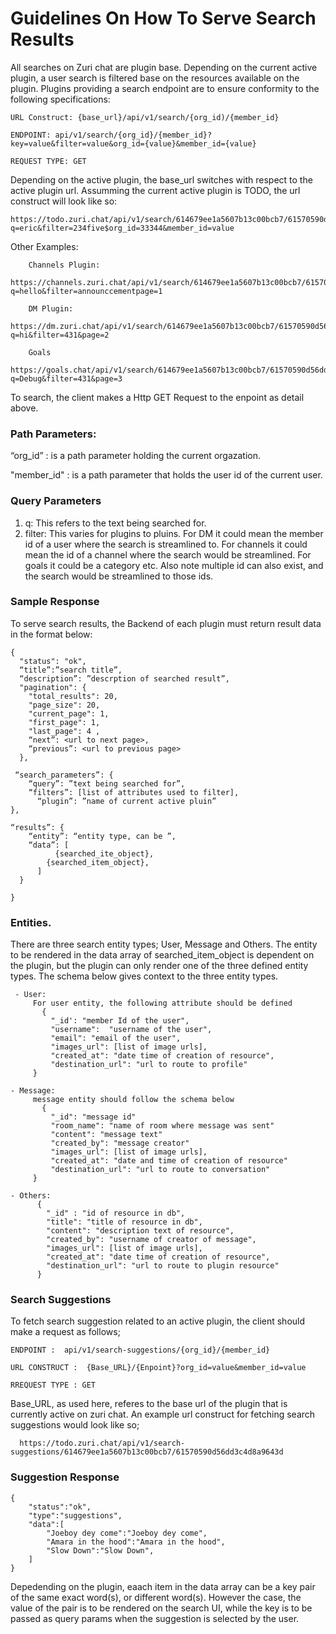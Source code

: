 # Guidelines On How To Serve Search Results


All searches on Zuri chat are plugin base. Depending on the current active plugin, a user search is filtered base on the resources available on the plugin. 
Plugins providing a search endpoint are to ensure conformity to the following specifications:

```
URL Construct: {base_url}/api/v1/search/{org_id)/{member_id} 
   
ENDPOINT: api/v1/search/{org_id}/{member_id}?key=value&filter=value&org_id={value}&member_id={value}  
   
REQUEST TYPE: GET 

```

Depending on the active plugin, the base_url switches with respect to the active plugin url. Assumming the current active plugin is TODO, the url construct will look like so:

```  
https://todo.zuri.chat/api/v1/search/614679ee1a5607b13c00bcb7/61570590d56dd3c4d8a9643d?q=eric&filter=234five$org_id=33344&member_id=value 
```

Other Examples:
```
    Channels Plugin:
    https://channels.zuri.chat/api/v1/search/614679ee1a5607b13c00bcb7/61570590d56dd3c4d8a9643d?q=hello&filter=announccementpage=1
 
    DM Plugin:
    https://dm.zuri.chat/api/v1/search/614679ee1a5607b13c00bcb7/61570590d56dd3c4d8a9643d?q=hi&filter=431&page=2
 
    Goals
    https://goals.chat/api/v1/search/614679ee1a5607b13c00bcb7/61570590d56dd3c4d8a9643d?q=Debug&filter=431&page=3

```

To search, the client makes a Http GET Request to the enpoint as detail above.  

### Path Parameters:

  “org_id” : is a path parameter holding the current orgazation.

  "member_id" : is a path parameter that holds the user id of the current user.

### Query Parameters
 1. q: This refers to the text being searched for.
 2. filter: This varies for plugins to pluins. For DM it could mean the member id of a user  where the search is streamlined to. For channels it could mean the id of a channel where the search  would be streamlined. For goals it could be a category etc. Also note multiple id can also exist, and the search would be streamlined to those ids.

 
 ### Sample Response
 To serve search results, the Backend of each plugin must return result data in the format below:

```
{
  "status": "ok", 
  “title”:”search title”,
  “description”: ”descrption of searched result”,
  "pagination": {
    "total_results": 20,   
    "page_size": 20, 
    "current_page": 1,      
    "first_page": 1,    
    "last_page": 4 ,
    “next”: <url to next page>,
    “previous”: <url to previous page>
  },

 “search_parameters”: {
  	“query”: ”text being searched for”,
  	“filters”: [list of attributes used to filter],
	  “plugin”: ”name of current active pluin”
},

“results”: { 
    “entity”: “entity type, can be ”,
    “data”: [
	      {searched_ite_object},
        {searched_item_object},
      ]
  }

}

```
### Entities.

There are three search entity types; User, Message and Others. The entity to be rendered in the data array of searched_item_object is dependent on the plugin, but the plugin can only render one of the three defined entity types. The schema below gives context to the three entity types.

```
 - User: 
     For user entity, the following attribute should be defined
       {
         "_id': "member Id of the user",
         "username":  "username of the user",
         "email": "email of the user",
         "images_url": [list of image urls],
         "created_at": "date time of creation of resource",
         "destination_url": "url to route to profile"
     }

- Message: 
     message entity should follow the schema below
       {
         "_id": "message id"
         "room_name": "name of room where message was sent"
         "content": "message text"
         "created_by": "message creator"
         "images_url": [list of image urls],
         "created_at": "date and time of creation of resource"
         "destination_url": "url to route to conversation"
     }

- Others:
      {
        "_id" : "id of resource in db",
        "title": "title of resource in db",
        "content": "description text of resource",
        "created_by": "username of creator of message",
        "images_url": [list of image urls],
        "created_at": "date time of creation of resource",
        "destination_url": "url to route to plugin resource"
      }

```

### Search Suggestions
To fetch search suggestion related to an active plugin, the client should make a request as follows;

``` ENDPOINT :  api/v1/search-suggestions/{org_id}/{member_id}  ```

``` URL CONSTRUCT :  {Base_URL}/{Enpoint}?org_id=value&member_id=value ```

``` RREQUEST TYPE : GET ```

Base_URL, as used here, referes to the base url of the plugin that is currently active on zuri chat. An example url construct for fetching search suggestions would look like so;

```
  https://todo.zuri.chat/api/v1/search-suggestions/614679ee1a5607b13c00bcb7/61570590d56dd3c4d8a9643d

```

### Suggestion Response 

```
{
	"status":"ok",
	"type":"suggestions",
	"data":[
		"Joeboy dey come":"Joeboy dey come", 
		"Amara in the hood":"Amara in the hood", 
		"Slow Down":"Slow Down",
	]
}

```
Depedending on the plugin, eaach item in the data array can be a key pair of the same exact word(s), or different word(s). However the case, the value of the pair is to be rendered on the search UI, while the key is to be passed as query params when the suggestion is selected by the user.

